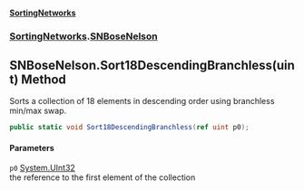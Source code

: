 #### [SortingNetworks](./index.md 'index')
### [SortingNetworks](./SortingNetworks.md 'SortingNetworks').[SNBoseNelson](./SortingNetworks-SNBoseNelson.md 'SortingNetworks.SNBoseNelson')
## SNBoseNelson.Sort18DescendingBranchless(uint) Method
Sorts a collection of 18 elements in descending order using branchless min/max swap.  
```csharp
public static void Sort18DescendingBranchless(ref uint p0);
```
#### Parameters
<a name='SortingNetworks-SNBoseNelson-Sort18DescendingBranchless(uint)-p0'></a>
`p0` [System.UInt32](https://docs.microsoft.com/en-us/dotnet/api/System.UInt32 'System.UInt32')  
the reference to the first element of the collection  
  
